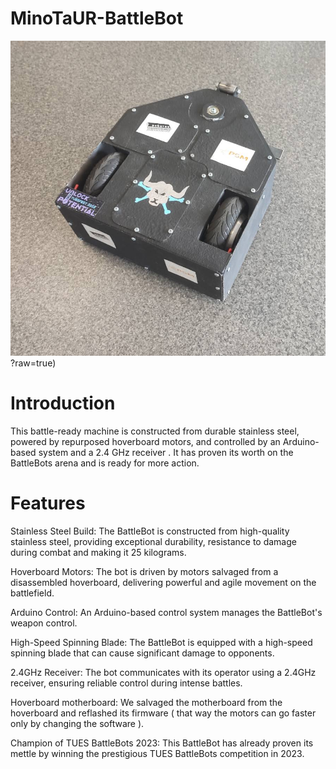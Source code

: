 # MinoTaUR-BattleBot

![alt text](https://github.com/yasenOfficial/MinoTaUR-BattleBot/blob/main/battlebot.png)?raw=true)

# Introduction
This battle-ready machine is constructed from durable stainless steel, powered by repurposed hoverboard motors, and controlled by an Arduino-based system and a 2.4 GHz receiver . It has proven its worth on the BattleBots arena and is ready for more action.

# Features
Stainless Steel Build: The BattleBot is constructed from high-quality stainless steel, providing exceptional durability, resistance to damage during combat and making it 25 kilograms.

Hoverboard Motors: The bot is driven by motors salvaged from a disassembled hoverboard, delivering powerful and agile movement on the battlefield.

Arduino Control: An Arduino-based control system manages the BattleBot's weapon control.

High-Speed Spinning Blade: The BattleBot is equipped with a high-speed spinning blade that can cause significant damage to opponents.

2.4GHz Receiver: The bot communicates with its operator using a 2.4GHz receiver, ensuring reliable control during intense battles.

Hoverboard motherboard: We salvaged the motherboard from the hoverboard and reflashed its firmware ( that way the motors can go faster only by changing the software ).

Champion of TUES BattleBots 2023: This BattleBot has already proven its mettle by winning the prestigious TUES BattleBots competition in 2023.
